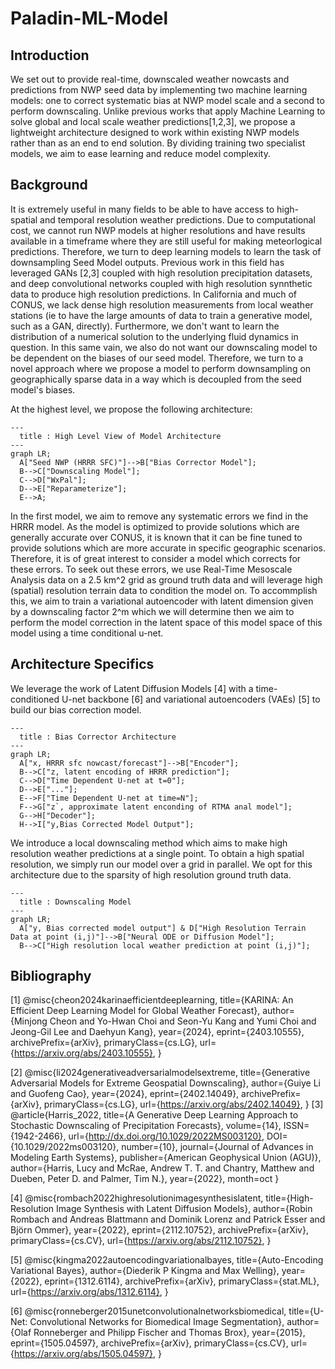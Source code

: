 # Paladin-ML-Model

## Introduction

  We set out to provide real-time, downscaled weather nowcasts and predictions from NWP seed data by implementing two machine learning models: one to correct systematic bias at NWP model scale and a second to perform downscaling. Unlike previous works that apply Machine Learning to solve global and local scale weather predictions[1,2,3], we propose a lightweight architecture designed to work within existing NWP models rather than as an end to end solution. By dividing training two specialist models, we aim to ease learning and reduce model complexity. 

## Background

  It is extremely useful in many fields to be able to have access to high-spatial and temporal resolution weather predictions. Due to computational cost, we cannot run NWP models at higher resolutions and have results available in a timeframe where they are still useful for making meteorlogical predictions. Therefore, we turn to deep learning models to learn the task of downsampling Seed Model outputs. Previous work in this field has leveraged GANs [2,3] coupled with high resolution precipitation datasets, and deep convolutional networks coupled with high resolution synnthetic data to produce high resolution predictions. In California and much of CONUS, we lack dense high resolution measurements from local weather stations (ie to have the large amounts of data to train a generative model, such as a GAN, directly). Furthermore, we don't want to learn the distribution of a numerical solution to the underlying fluid dynamics in question. In this same vain, we also do not want our downscaling model to be dependent on the biases of our seed model. Therefore, we turn to a novel approach where we propose a model to perform downsampling on geographically sparse data in a way which is decoupled from the seed model's biases. 

At the highest level, we propose the following architecture:

```mermaid
---
  title : High Level View of Model Architecture
---
graph LR; 
  A["Seed NWP (HRRR SFC)"]-->B["Bias Corrector Model"];
  B-->C["Downscaling Model"];
  C-->D["WxPal"];
  D-->E["Reparameterize"];
  E-->A;
```
In the first model, we aim to remove any systematic errors we find in the HRRR model. As the model is optimized to provide solutions which are generally accurate over CONUS, it is known that it can be fine tuned to provide solutions which are more accurate in specific geographic scenarios. Therefore, it is of great interest to consider a model which corrects for these errors. To seek out these errors, we use Real-Time Mesoscale Analysis data on a 2.5 km^2 grid as ground truth data and will leverage high (spatial) resolution terrain data to condition the model on. To accommplish this, we aim to train a variational autoencoder with latent dimension given by a downscaling factor 2^m which we will determine then we aim to perform the model correction in the latent space of this model space of this model using a time conditional u-net. 



## Architecture Specifics

We leverage the work of Latent Diffusion Models [4] with a time-conditioned U-net backbone [6] and variational autoencoders (VAEs) [5]  to build our bias correction model. 
```mermaid
---
  title : Bias Corrector Architecture
---
graph LR; 
  A["x, HRRR sfc nowcast/forecast"]-->B["Encoder"];
  B-->C["z, latent encoding of HRRR prediction"];
  C-->D["Time Dependent U-net at t=0"];
  D-->E["..."];
  E-->F["Time Dependent U-net at time=N"];
  F-->G["z`, approximate latent enconding of RTMA anal model"];
  G-->H["Decoder"];
  H-->I["y,Bias Corrected Model Output"];
```


We introduce a local downscaling method which aims to make high resolution weather predictions at a single point. To obtain a high spatial resolution, we simply run our model over a grid in parallel. We opt for this architecture due to the sparsity of high resolution ground truth data. 
```mermaid
---
  title : Downscaling Model
---
graph LR; 
  A["y, Bias corrected model output"] & D["High Resolution Terrain Data at point (i,j)"]-->B["Neural ODE or Diffusion Model"];
  B-->C["High resolution local weather prediction at point (i,j)"];
```




## Bibliography

[1] @misc{cheon2024karinaefficientdeeplearning,
      title={KARINA: An Efficient Deep Learning Model for Global Weather Forecast}, 
      author={Minjong Cheon and Yo-Hwan Choi and Seon-Yu Kang and Yumi Choi and Jeong-Gil Lee and Daehyun Kang},
      year={2024},
      eprint={2403.10555},
      archivePrefix={arXiv},
      primaryClass={cs.LG},
      url={https://arxiv.org/abs/2403.10555}, 
}

[2] @misc{li2024generativeadversarialmodelsextreme,
      title={Generative Adversarial Models for Extreme Geospatial Downscaling}, 
      author={Guiye Li and Guofeng Cao},
      year={2024},
      eprint={2402.14049},
      archivePrefix={arXiv},
      primaryClass={cs.LG},
      url={https://arxiv.org/abs/2402.14049}, 
}
[3] @article{Harris_2022,
   title={A Generative Deep Learning Approach to Stochastic Downscaling of Precipitation Forecasts},
   volume={14},
   ISSN={1942-2466},
   url={http://dx.doi.org/10.1029/2022MS003120},
   DOI={10.1029/2022ms003120},
   number={10},
   journal={Journal of Advances in Modeling Earth Systems},
   publisher={American Geophysical Union (AGU)},
   author={Harris, Lucy and McRae, Andrew T. T. and Chantry, Matthew and Dueben, Peter D. and Palmer, Tim N.},
   year={2022},
   month=oct }

[4] @misc{rombach2022highresolutionimagesynthesislatent,
      title={High-Resolution Image Synthesis with Latent Diffusion Models}, 
      author={Robin Rombach and Andreas Blattmann and Dominik Lorenz and Patrick Esser and Björn Ommer},
      year={2022},
      eprint={2112.10752},
      archivePrefix={arXiv},
      primaryClass={cs.CV},
      url={https://arxiv.org/abs/2112.10752}, 
}

[5] @misc{kingma2022autoencodingvariationalbayes,
      title={Auto-Encoding Variational Bayes}, 
      author={Diederik P Kingma and Max Welling},
      year={2022},
      eprint={1312.6114},
      archivePrefix={arXiv},
      primaryClass={stat.ML},
      url={https://arxiv.org/abs/1312.6114}, 
}

[6] @misc{ronneberger2015unetconvolutionalnetworksbiomedical,
      title={U-Net: Convolutional Networks for Biomedical Image Segmentation}, 
      author={Olaf Ronneberger and Philipp Fischer and Thomas Brox},
      year={2015},
      eprint={1505.04597},
      archivePrefix={arXiv},
      primaryClass={cs.CV},
      url={https://arxiv.org/abs/1505.04597}, 
}







